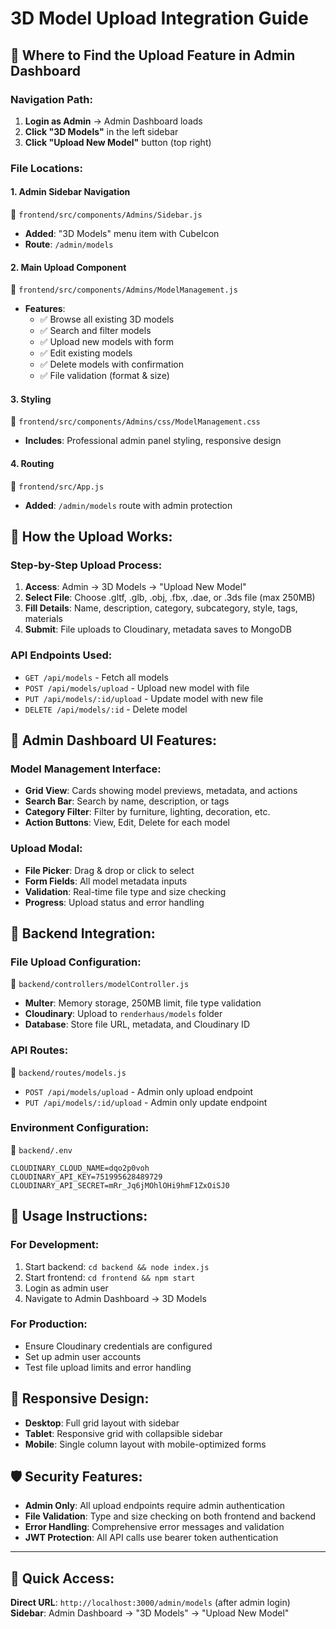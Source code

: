# 3D Model Upload Integration Guide

## 📍 **Where to Find the Upload Feature in Admin Dashboard**

### **Navigation Path:**
1. **Login as Admin** → Admin Dashboard loads
2. **Click "3D Models"** in the left sidebar
3. **Click "Upload New Model"** button (top right)

### **File Locations:**

#### **1. Admin Sidebar Navigation**
📁 `frontend/src/components/Admins/Sidebar.js`
- **Added**: "3D Models" menu item with CubeIcon
- **Route**: `/admin/models`

#### **2. Main Upload Component**
📁 `frontend/src/components/Admins/ModelManagement.js`
- **Features**:
  - ✅ Browse all existing 3D models
  - ✅ Search and filter models
  - ✅ Upload new models with form
  - ✅ Edit existing models
  - ✅ Delete models with confirmation
  - ✅ File validation (format & size)

#### **3. Styling**
📁 `frontend/src/components/Admins/css/ModelManagement.css`
- **Includes**: Professional admin panel styling, responsive design

#### **4. Routing**
📁 `frontend/src/App.js`
- **Added**: `/admin/models` route with admin protection

## 🎯 **How the Upload Works:**

### **Step-by-Step Upload Process:**
1. **Access**: Admin → 3D Models → "Upload New Model"
2. **Select File**: Choose .gltf, .glb, .obj, .fbx, .dae, or .3ds file (max 250MB)
3. **Fill Details**: Name, description, category, subcategory, style, tags, materials
4. **Submit**: File uploads to Cloudinary, metadata saves to MongoDB

### **API Endpoints Used:**
- `GET /api/models` - Fetch all models
- `POST /api/models/upload` - Upload new model with file
- `PUT /api/models/:id/upload` - Update model with new file
- `DELETE /api/models/:id` - Delete model

## 🎨 **Admin Dashboard UI Features:**

### **Model Management Interface:**
- **Grid View**: Cards showing model previews, metadata, and actions
- **Search Bar**: Search by name, description, or tags
- **Category Filter**: Filter by furniture, lighting, decoration, etc.
- **Action Buttons**: View, Edit, Delete for each model

### **Upload Modal:**
- **File Picker**: Drag & drop or click to select
- **Form Fields**: All model metadata inputs
- **Validation**: Real-time file type and size checking
- **Progress**: Upload status and error handling

## 🔧 **Backend Integration:**

### **File Upload Configuration:**
📁 `backend/controllers/modelController.js`
- **Multer**: Memory storage, 250MB limit, file type validation
- **Cloudinary**: Upload to `renderhaus/models` folder
- **Database**: Store file URL, metadata, and Cloudinary ID

### **API Routes:**
📁 `backend/routes/models.js`
- `POST /api/models/upload` - Admin only upload endpoint
- `PUT /api/models/:id/upload` - Admin only update endpoint

### **Environment Configuration:**
📁 `backend/.env`
```
CLOUDINARY_CLOUD_NAME=dqo2p0voh
CLOUDINARY_API_KEY=751995628489729
CLOUDINARY_API_SECRET=mRr_Jq6jMOhlOHi9hmF1ZxOiSJ0
```

## 🚀 **Usage Instructions:**

### **For Development:**
1. Start backend: `cd backend && node index.js`
2. Start frontend: `cd frontend && npm start`
3. Login as admin user
4. Navigate to Admin Dashboard → 3D Models

### **For Production:**
- Ensure Cloudinary credentials are configured
- Set up admin user accounts
- Test file upload limits and error handling

## 📱 **Responsive Design:**
- **Desktop**: Full grid layout with sidebar
- **Tablet**: Responsive grid with collapsible sidebar
- **Mobile**: Single column layout with mobile-optimized forms

## 🛡️ **Security Features:**
- **Admin Only**: All upload endpoints require admin authentication
- **File Validation**: Type and size checking on both frontend and backend
- **Error Handling**: Comprehensive error messages and validation
- **JWT Protection**: All API calls use bearer token authentication

---

## 🎯 **Quick Access:**
**Direct URL**: `http://localhost:3000/admin/models` (after admin login)
**Sidebar**: Admin Dashboard → "3D Models" → "Upload New Model"
